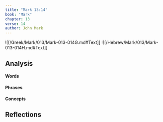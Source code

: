 ```yaml
---
title: "Mark 13:14"
book: "Mark"
chapter: 13
verse: 14
author: John Mark
---
```

![[/Greek/Mark/013/Mark-013-014G.md#Text]]
![[/Hebrew/Mark/013/Mark-013-014H.md#Text]]

## Analysis

#### Words

#### Phrases

#### Concepts

## Reflections
